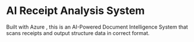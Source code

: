 # AI Receipt Analysis System
Built with Azure , this is an AI-Powered Document Intelligence System that scans receipts and output structure data in correct format.
